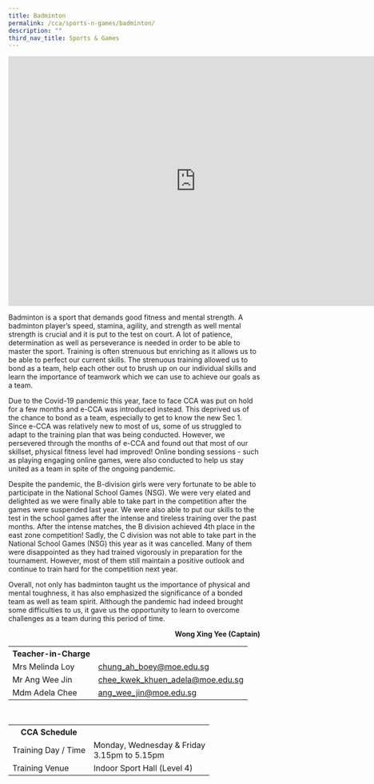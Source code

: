 ```yaml
---
title: Badminton
permalink: /cca/sports-n-games/badminton/
description: ""
third_nav_title: Sports & Games
---
```

<iframe allowfullscreen="true" height="500" width="750" frameborder="0" src="https://docs.google.com/presentation/d/e/2PACX-1vR4eIH9TXZUDbt84cCr1IYtlepl_LLjVnhb9QseY3TtAZNUlft6n0ztPodCyvouNRQ528CKdI8SmkmM/embed?start=false&amp;loop=false&amp;delayms=10000"></iframe>

<p>Badminton is a sport that demands good fitness and mental strength. A badminton player’s speed, stamina, agility, and strength as well mental strength is crucial and it is put to the test on court. A lot of patience, determination as well as perseverance is needed in order to be able to master the sport. Training is often strenuous but enriching as it allows us to be able to perfect our current skills. The strenuous training allowed us to bond as a team, help each other out to brush up on our individual skills and learn the importance of teamwork which we can use to achieve our goals as a team.&nbsp;</p>
<p>Due to the Covid-19 pandemic this year, face to face CCA was put on hold for a few months and e-CCA was introduced instead. This deprived us of the chance to bond as a team, especially to get to know the new Sec 1. Since e-CCA was relatively new to most of us, some of us struggled to adapt to the training plan that was being conducted. However, we persevered through the months of e-CCA and found out that most of our skillset, physical fitness level had improved! Online bonding sessions - such as playing engaging online games, were also conducted to help us stay united as a team in spite of the ongoing pandemic.&nbsp;</p>
<p>Despite the pandemic, the B-division girls were very fortunate to be able to participate in the National School Games (NSG). We were very elated and delighted as we were finally able to take part in the competition after the games were suspended last year. We were also able to put our skills to the test in the school games after the intense and tireless training over the past months. After the intense matches, the B division achieved 4th place in the east zone competition! Sadly, the C division was not able to take part in the National School Games (NSG) this year as it was cancelled. Many of them were disappointed as they had trained vigorously in preparation for the tournament. However, most of them still maintain a positive outlook and continue to train hard for the competition next year.</p>
<p>Overall, not only has badminton taught us the importance of physical and mental toughness, it has also emphasized the significance of a bonded team as well as team spirit. Although the pandemic had indeed brought some difficulties to us, it gave us the opportunity to learn to overcome challenges as a team during this period of time.</p>
<p style="text-align: right;"><strong>Wong Xing Yee (Captain)</strong></p>

<table>
	<tbody><tr><th colspan="1">Teacher-in-Charge</th>
</tr><tr>
	<td rowspan="1">Mrs Melinda Loy</td>
 <td><a target="" href="mailto:chung_ah_boey@moe.edu.sg">chung_ah_boey@moe.edu.sg</a></td>
	 	</tr>
<tr>
	<td rowspan="1">Mr Ang Wee Jin</td>
 <td><a target="" href="mailto:chee_kwek_khuen_adela@moe.edu.sg">chee_kwek_khuen_adela@moe.edu.sg</a></td>
	</tr>
<tr>
	<td rowspan="1">Mdm Adela Chee</td>
 <td><a target="" href="mailto:ang_wee_jin@moe.edu.sg">ang_wee_jin@moe.edu.sg</a></td>
	 	</tr>
</tbody></table>
<br>
<table>
<tbody>
<tr>
<th>CCA Schedule</th>
</tr>
	<tr>
	<td rowspan="1">Training Day / Time</td>
 <td>Monday, Wednesday &amp; Friday<br>
	3.15pm to 5.15pm</td>
	 	</tr>
<tr>
	<td rowspan="1">Training Venue</td>
 <td>Indoor Sport Hall (Level 4)</td>
	</tr>
</tbody></table>